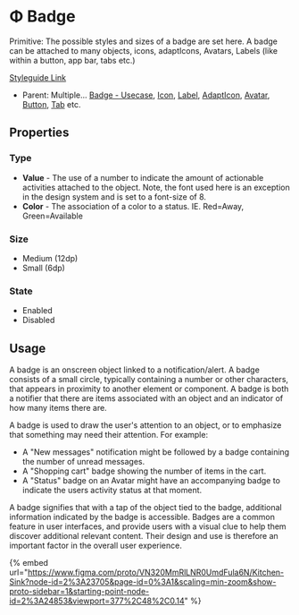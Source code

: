 # Φ Badge

Primitive: The possible styles and sizes of a badge are set here. A badge can be attached to many objects, icons, adaptIcons, Avatars, Labels (like within a button, app bar, tabs etc.)

[Styleguide Link](https://zpl.io/bzxkPPA)

* Parent: Multiple... [Badge - Usecase](badge-use.md), [Icon](../icon.md), [Label](../label.md), [AdaptIcon](../adapticon/), [Avatar](../avatar/), [Button](../button/), [Tab](../tab/) etc.

## Properties

### Type

* **Value** - The use of a number to indicate the amount of actionable activities attached to the object. Note, the font used here is an exception in the design system and is set to a font-size of 8.
* **Color** - The association of a color to a status. IE. Red=Away, Green=Available

### Size

* Medium (12dp)
* Small (6dp)

### State

* Enabled
* Disabled

## Usage

A badge is an onscreen object linked to a notification/alert. A badge consists of a small circle, typically containing a number or other characters, that appears in proximity to another element or component. A badge is both a notifier that there are items associated with an object and an indicator of how many items there are.

A badge is used to draw the user's attention to an object, or to emphasize that something may need their attention. For example:

* A "New messages" notification might be followed by a badge containing the number of unread messages.
* A "Shopping cart" badge showing the number of items in the cart.
* A "Status" badge on an Avatar might have an accompanying badge to indicate the users activity status at that moment.

A badge signifies that with a tap of the object tied to the badge, additional information indicated by the badge is accessible. Badges are a common feature in user interfaces, and provide users with a visual clue to help them discover additional relevant content. Their design and use is therefore an important factor in the overall user experience.

{% embed url="https://www.figma.com/proto/VN320MmRlLNR0UmdFula6N/Kitchen-Sink?node-id=2%3A23705&page-id=0%3A1&scaling=min-zoom&show-proto-sidebar=1&starting-point-node-id=2%3A24853&viewport=377%2C48%2C0.14" %}
